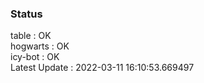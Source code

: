 ### Status


table : OK  
hogwarts : OK  
icy-bot : OK  
Latest Update : 2022-03-11 16:10:53.669497
